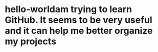 # hello-worldam trying to learn GitHub. It seems to be very useful and it can help me better organize my projects
